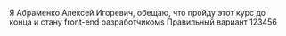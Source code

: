 Я Абраменко Алексей Игоревич, обещаю, что пройду этот курс до конца и стану front-end разработчикомs
Правильный вариант
123456
